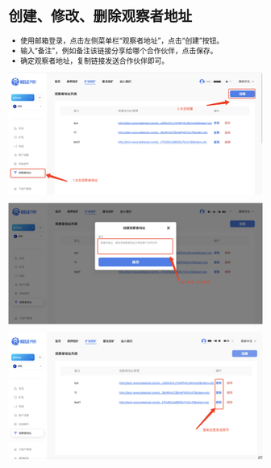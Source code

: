 # 创建、修改、删除观察者地址

* 使用邮箱登录，点击左侧菜单栏“观察者地址”，点击“创建”按钮。
* 输入“备注”，例如备注该链接分享给哪个合作伙伴，点击保存。
* 确定观察者地址，复制链接发送合作伙伴即可。

![](<../../.gitbook/assets/new/gcz1.png>)

![](<../../.gitbook/assets/new/gcz2.png>)

![](<../../.gitbook/assets/new/gcz3.png>)
